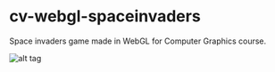 # cv-webgl-spaceinvaders
Space invaders game made in WebGL for Computer Graphics course.

![alt tag](https://raw.githubusercontent.com/nmssilva/cv-webgl-spaceinvaders/master/webvadersgl.png)
